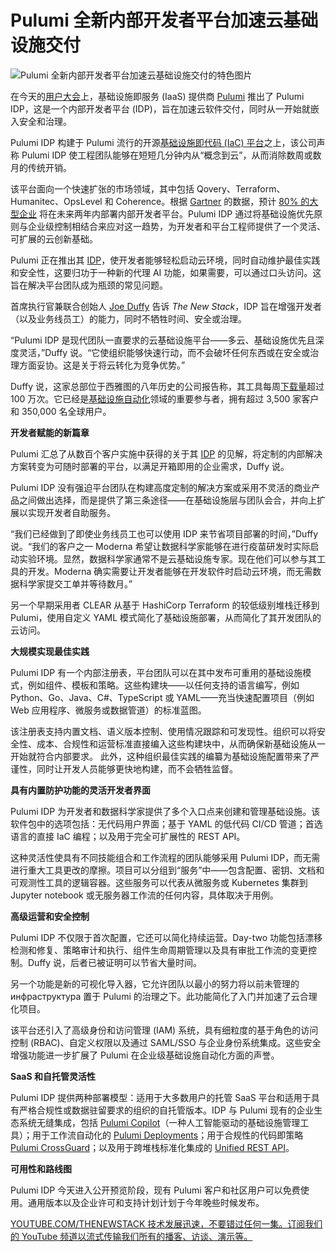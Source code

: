# Pulumi 全新内部开发者平台加速云基础设施交付

![Pulumi 全新内部开发者平台加速云基础设施交付的特色图片](https://cdn.thenewstack.io/media/2024/11/75da641c-pulumi-1024x768.png)

在今天的[用户大会](https://www.pulumi.com/pulumi-up/)上，基础设施即服务 (IaaS) 提供商 [Pulumi](https://www.pulumi.com/) 推出了 Pulumi IDP，这是一个内部开发者平台 (IDP)，旨在加速云软件交付，同时从一开始就嵌入安全和治理。

Pulumi IDP 构建于 Pulumi 流行的开源[基础设施即代码 (IaC) 平台](https://www.pulumi.com/product/infrastructure-as-code/)之上，该公司声称 Pulumi IDP 使工程团队能够在短短几分钟内从“概念到云”，从而消除数周或数月的传统开销。

该平台面向一个快速扩张的市场领域，其中包括 Qovery、Terraform、Humanitec、OpsLevel 和 Coherence。根据 [Gartner](https://gartner.com) 的数据，预计 [80% 的大型企业](https://www.gartner.com/en/infrastructure-and-it-operations-leaders/topics/platform-engineering) 将在未来两年内部署内部开发者平台。Pulumi IDP 通过将基础设施优先原则与企业级控制相结合来应对这一趋势，为开发者和平台工程师提供了一个灵活、可扩展的云创新基础。

Pulumi 正在推出其 [IDP](https://thenewstack.io/platform-engineering-face-off-to-idp-or-not-to-idp/)，使开发者能够轻松启动云环境，同时自动维护最佳实践和安全性，这要归功于一种新的代理 AI 功能，如果需要，可以通过口头访问。这旨在解决平台团队成为瓶颈的常见问题。

首席执行官兼联合创始人 [Joe Duffy](https://thenewstack.io/qa-pulumis-joe-duffy-on-the-renaissance-of-infrastructure-as-code/) 告诉 *The New Stack*，IDP 旨在增强开发者（以及业务线员工）的能力，同时不牺牲时间、安全或治理。

“Pulumi IDP 是现代团队一直要求的云基础设施平台——多云、基础设施优先且深度灵活，”Duffy 说。“它使组织能够快速行动，而不会破坏任何东西或在安全或治理方面妥协。这是关于将云转化为竞争优势。”

Duffy 说，这家总部位于西雅图的八年历史的公司报告称，其工具每周[下载量](https://www.pulumi.com/docs/iac/get-started/)超过 100 万次。它已经是[基础设施自动化](https://thenewstack.io/introduction-to-infrastructure-as-code/)领域的重要参与者，拥有超过 3,500 家客户和 350,000 名全球用户。

**开发者赋能的新篇章**

Pulumi 汇总了从数百个客户实施中获得的关于其 [IDP](https://thenewstack.io/idp-vs-self-service-portal-a-platform-engineering-showdown/) 的见解，将定制的内部解决方案转变为可随时部署的平台，以满足开箱即用的企业需求，Duffy 说。

Pulumi IDP 没有强迫平台团队在构建高度定制的解决方案或采用不灵活的商业产品之间做出选择，而是提供了第三条途径——在基础设施层与团队会合，并向上扩展以实现开发者自助服务。

“我们已经做到了即使业务线员工也可以使用 IDP 来节省项目部署的时间，”Duffy 说。“我们的客户之一 Moderna 希望让数据科学家能够在进行疫苗研发时实际启动实验环境。显然，数据科学家通常不是云基础设施专家。现在他们可以参与其工具的开发。Moderna 确实需要让开发者能够在开发软件时启动云环境，而无需数据科学家提交工单并等待数月。”

另一个早期采用者 CLEAR 从基于 HashiCorp Terraform 的较低级别堆栈迁移到 Pulumi，使用自定义 YAML 模式简化了基础设施部署，从而简化了其开发团队的云访问。

**大规模实现最佳实践**

Pulumi IDP 有一个内部注册表，平台团队可以在其中发布可重用的基础设施模式，例如组件、模板和策略。这些构建块——以任何支持的语言编写，例如 Python、Go、Java、C#、TypeScript 或 YAML——充当快速配置项目（例如 Web 应用程序、微服务或数据管道）的标准蓝图。

该注册表支持内置文档、语义版本控制、使用情况跟踪和可发现性。组织可以将安全性、成本、合规性和运营标准直接编入这些构建块中，从而确保新基础设施从一开始就符合内部要求。
此外，这种组织最佳实践的编纂为基础设施配置带来了严谨性，同时让开发人员能够更快地构建，而不会牺牲监督。

**具有内置防护功能的灵活开发者界面**

Pulumi IDP 为开发者和数据科学家提供了多个入口点来创建和管理基础设施。该软件包中的选项包括：无代码用户界面；基于 YAML 的低代码 CI/CD 管道；首选语言的直接 IaC 编程；以及用于完全可扩展性的 REST API。

这种灵活性使具有不同技能组合和工作流程的团队能够采用 Pulumi IDP，而无需进行重大工具更改的摩擦。项目可以分组到“服务”中——包含配置、密钥、文档和可观测性工具的逻辑容器。这些服务可以代表从微服务或 Kubernetes 集群到 Jupyter notebook 或无服务器工作流的任何内容，具体取决于用例。

**高级运营和安全控制**

Pulumi IDP 不仅限于首次配置，它还可以简化持续运营。Day-two 功能包括漂移检测和修复、策略审计和执行、组件生命周期管理以及具有审批工作流的变更控制。Duffy 说，后者已被证明可以节省大量时间。

另一个功能是新的可视化导入器，它允许团队以最小的努力将以前未管理的 инфраструктура 置于 Pulumi 的治理之下。此功能简化了入门并加速了云合理化项目。

该平台还引入了高级身份和访问管理 (IAM) 系统，具有细粒度的基于角色的访问控制 (RBAC)、自定义权限以及通过 SAML/SSO 与企业身份系统集成。这些安全增强功能进一步扩展了 Pulumi 在企业级基础设施自动化方面的声誉。

**SaaS 和自托管灵活性**

Pulumi IDP 提供两种部署模型：适用于大多数用户的托管 SaaS 平台和适用于具有严格合规性或数据驻留要求的组织的自托管版本。IDP 与 Pulumi 现有的企业生态系统无缝集成，包括 [Pulumi Copilot](https://www.pulumi.com/product/copilot)（一种人工智能驱动的基础设施管理工具）；用于工作流自动化的 [Pulumi Deployments](https://www.pulumi.com/docs/pulumi-cloud/deployments)；用于合规性的代码即策略 [Pulumi CrossGuard](https://www.pulumi.com/crossguard/)；以及用于跨堆栈标准化集成的 [Unified REST API](https://www.pulumi.com/docs/pulumi-cloud/reference/cloud-rest-api/)。

**可用性和路线图**

Pulumi IDP 今天进入公开预览阶段，现有 Pulumi 客户和社区用户可以免费使用。通用版本以及企业许可和支持计划计划于今年晚些时候发布。

[
YOUTUBE.COM/THENEWSTACK
技术发展迅速，不要错过任何一集。订阅我们的 YouTube
频道以流式传输我们所有的播客、访谈、演示等。
](https://youtube.com/thenewstack?sub_confirmation=1)